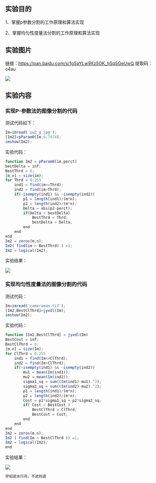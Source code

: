 ## 实验目的
1、掌握p参数分割的工作原理和算法实现

2、掌握均匀性度量法分割的工作原理和算法实现

## 实验图片
链接：https://pan.baidu.com/s/1gSpYLw9Xz5OK_hSqSGeUwQ 
提取码：o4au

![](https://img-blog.csdnimg.cn/20200629220352423.png)

## 实验内容

### 实现P-参数法的图像分割的代码
测试代码如下：
```javascript
Im=imread('yw2_g.jpg'); 
[Im2]=pParam0(Im,0.7974);
imshow(Im2);
```
实验代码：

```javascript
function Im2 = pParam0(im,perct)
bestDelta = inf;
BestThrd = 0;
[m,n] = size(im);
for Thrd = 0:255
    ind1 = find(im<=Thrd);
    ind2 = find(im>Thrd);
    if(~isempty(ind1) && ~isempty(ind2))
        p1 = length(ind1)/(m*n);
        p2 = length(ind2)/(m*n);
        Delta = abs(p2-perct);
        if(Delta < bestDelta)
            BestThrd = Thrd;
            bestDelta = Delta;
        end
    end
end
Im2 = zeros(m,n);
Im2( find(im > BestThrd) ) =1;
Im2 = logical(Im2);
```

实验结果：

![](https://img-blog.csdnimg.cn/20200629214530475.png?x-oss-process=image/watermark,type_ZmFuZ3poZW5naGVpdGk,shadow_10,text_aHR0cHM6Ly9ibG9nLmNzZG4ubmV0L3dlaXhpbl80MjQyOTcxOA==,size_16,color_FFFFFF,t_70)
### 实现均匀性度量法的图像分割的代码
测试代码：

```javascript
Im=imread('cameraman.tif'); 
[Im2,BestClThrd]=jyxdl(Im);
imshow(Im2);
```
实验代码：
```javascript
function [Im2,BestClThrd] = jyxdl(Im)
BestCost = inf;
BestClThrd = 0;
[m,n] = size(Im);
for ClThrd = 0:255
    ind1 = find(Im<=ClThrd);
    ind2 = find(Im>ClThrd);
    if(~isempty(ind1) && ~isempty(ind2))
        mu1 = mean(Im(ind1));
        mu2 = mean(Im(ind2));
        sigma1_sq = sum((Im(ind1)-mu1).^2);
        sigma2_sq = sum((Im(ind2)-mu2).^2);
        p1 = length(ind1)/(m*n);
        p2 = length(ind2)/(m*n);
        Cost = p1*sigma1_sq + p2*sigma2_sq;
        if( Cost < BestCost )
            BestClThrd = ClThrd;
            BestCost = Cost;
        end
    end
end
Im2 = zeros(m,n);
Im2 ( find(Im > BestClThrd )) =1;
Im2 = logical(Im2);
end
```


实验结果：

![](https://img-blog.csdnimg.cn/20200629214536666.png?x-oss-process=image/watermark,type_ZmFuZ3poZW5naGVpdGk,shadow_10,text_aHR0cHM6Ly9ibG9nLmNzZG4ubmV0L3dlaXhpbl80MjQyOTcxOA==,size_16,color_FFFFFF,t_70)

```javascript
学如逆水行舟，不进则退
```
